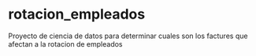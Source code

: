# rotacion_empleados
Proyecto de ciencia de datos para determinar cuales son los factures que afectan a la rotacion de empleados 
